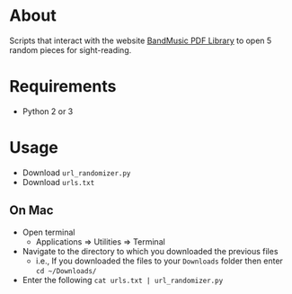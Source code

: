 # About

Scripts that interact with the website [BandMusic PDF Library](https://www.bandmusicpdf.org) to open 5 random pieces for sight-reading.

# Requirements

* Python 2 or 3

# Usage

* Download ```url_randomizer.py```
* Download ```urls.txt```

## On Mac

* Open terminal 
  * Applications => Utilities => Terminal
* Navigate to the directory to which you downloaded the previous files
  * i.e., If you downloaded the files to your ```Downloads``` folder then enter ```cd ~/Downloads/```
* Enter the following ```cat urls.txt | url_randomizer.py```
